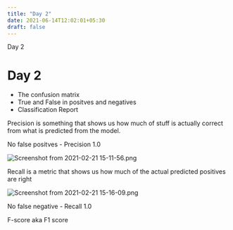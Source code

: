 ```yaml
---
title: "Day 2"
date: 2021-06-14T12:02:01+05:30
draft: false
---
```


Day 2

# Day 2

* The confusion matrix
* True and False in positves and negatives
* Classification Report

Precision is something that shows us how much of stuff is actually correct from what is predicted from the model.

No false positves - Precision 1.0


![Screenshot from 2021-02-21 15-11-56.png](../_resources/81fcad729ecd4157ab88380670fd893b.png)


Recall is a metric that shows us how much of the actual predicted positives are right

![Screenshot from 2021-02-21 15-16-09.png](../_resources/e95e80f5938541e3a8c453a1a8e3c875.png)

No false negative - Recall 1.0

F-score aka F1 score


